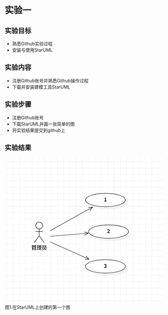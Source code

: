 # 实验一

## 实验目标
- 熟悉Github实验过程
- 安装与使用StarUML

## 实验内容
- 注册Github账号并熟悉Github操作过程
- 下载并安装建模工具StarUML

## 实验步骤
- 注册Github账号
- 下载StarUML并画一张简单的图
- 将实验结果提交到github上

## 实验结果

![第一个UML图](./model1.jpg)  
图1.在StarUML上创建的第一个图

